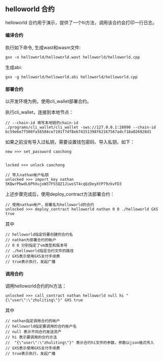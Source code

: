 helloworld 合约
-------------
helloworld 合约用于演示，提供了一个hi方法，调用该合约会打印一行日志。


#### 编译合约
执行如下命令, 生成wast和wasm文件:
```
gxx -o helloworld/helloworld.wast helloworld/helloworld.cpp
```

生成abi:
```
gxx -g helloworld/helloworld.abi helloworld/helloworld.cpp
```

#### 部署合约
以开发环境为例，使用cli_wallet部署合约。

执行cli_wallet，连接到本地节点：
```
// --chain-id 填写本地链的chain-id
./programs/cli_wallet/cli_wallet -sws://127.0.0.1:28090 --chain-id bc59e6e7f500fa56504ce7101f7df8eb74151398f62167567adcf18a026928d1

```

如果之前没有导入过私钥，需要设置钱包密码、导入私钥，如下：
```
new >>> set_password caochong


locked >>> unlock caochong

// 导入nathan帐户私钥
unlocked >>> import_key nathan 5KQwrPbwdL6PhXujxW37FSSQZ1JiwsST4cqQzDeyXtP79zkvFD3

```

上述步骤完成后，使用deploy_contract方法部署合约：

```
// 使用nathan帐户，部署名为helloworld的合约
unlocked >>> deploy_contract helloworld nathan 0 0 ./helloworld GXS true

```
其中
```
// helloworld指定将要创建的合约名
// nathan为部署合约的帐户
// 0 0 分别指定了vm类型和版本号
// ./helloworld指定合约文件的路径
// GXS表示使用GXS支付手续费
// true表示执行，发起广播
```

#### 调用合约
调用helloworld合约的hi方法：
```
unlocked >>> call_contract nathan helloworld null hi "{\"user\":\"zhuliting\"}" GXS true
```
其中
```
// nathan指定调用合约的帐户
// helloworld指定要调用的合约帐户名
// null 表示不向合约发送资产
// hi 表示要调用的合约方法
//  "{\"user\":\"zhuliting\"}" 表示合约hi文件的参数，参数以json格式传入
// GXS表示使用GXS支付手续费
// true表示执行，发起广播
```

